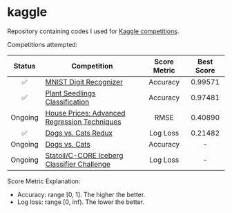# kaggle
Repository containing codes I used for [Kaggle competitions](https://www.kaggle.com). 

Competitions attempted:

| Status | Competition | Score Metric | Best Score |
| :---: | --- | :---: | :---: |
| :white_check_mark: | [MNIST Digit Recognizer](https://www.kaggle.com/c/digit-recognizer) | Accuracy | 0.99571 |
| :white_check_mark: | [Plant Seedlings Classification](https://www.kaggle.com/c/plant-seedlings-classification) | Accuracy | 0.97481 |
| Ongoing | [House Prices: Advanced Regression Techniques](https://www.kaggle.com/c/house-prices-advanced-regression-techniques) | RMSE | 0.40890 |
| :white_check_mark: | [Dogs vs. Cats Redux](https://www.kaggle.com/c/dogs-vs-cats-redux-kernels-edition) | Log Loss | 0.21482 |
| Ongoing | [Dogs vs. Cats](https://www.kaggle.com/c/dogs-vs-cats) | Accuracy | - |
| Ongoing | [Statoil/C-CORE Iceberg Classifier Challenge](https://www.kaggle.com/c/statoil-iceberg-classifier-challenge) | Log Loss | - |

Score Metric Explanation:
- Accuracy: range [0, 1]. The higher the better.
- Log loss: range [0, inf). The lower the better.